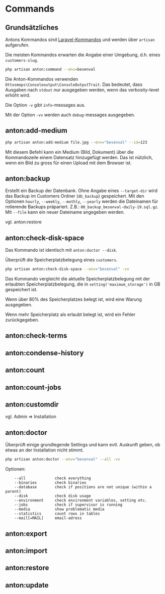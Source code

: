 # Commands

## Grundsätzliches

Antons Kommandos sind [Laravel-Kommandos](https://laravel.com/docs/7.x/artisan) und werden über `artisan` aufgerufen.

Die meisten Kommandos erwarten die Angabe einer Umgebung, d.h. eines `customers-slug`.

``` bash
php artisan anton:command --env=besenval
```

Die Anton-Kommandos verwenden `Ottosmops\Consoleoutput\ConsoleOutputTrait`. Das bedeutet, dass Ausgaben nach `stdout` nur ausgegeben werden, wenn das verbosity-level erhöht wird.

Die Option `-v` gibt `info`-messages aus.

Mit der Option `-vv` werden auch `debug`-messages ausgegeben.

## anton:add-medium

```bash
php artisan anton:add-medium file.jpg --env="besenval" --id=123
```

Mit diesem Befehl kann ein Medium (Bild, Dokument) über die Kommandozeile einem Datensatz hinzugefügt werden. Das ist nützlich, wenn ein Bild zu gross für einen Upload mit dem Browser ist.

## anton:backup
Erstellt ein Backup der Datenbank. Ohne Angabe eines `--target-dir` wird das Backup im Customers Ordner (`db_backup`) gespeichert. Mit den Optionen `hourly`, `--weekly`, `--mothly`, `--yearly` werden die Dateinamen für rotierende Backups präpariert. Z.B.: `00_backup_besenval-daily-19.sql.gz`. Mit `--file` kann ein neuer Dateiname angegeben werden. 

vgl. anton:restore

## anton:check-disk-space

Das Kommando ist identisch mit `anton:doctor --disk`.

Überprüft die Speicherplatzbelegung eines `customers`.

``` bash
php artisan anton:check-disk-space --env="besenval" -vv
```

Das Kommando vergleicht die aktuelle Speicherplatzbelegung mit der erlaubten Speicherplatzbelegung, die in `setting('maximum_storage')` in GB gespeichert ist.

Wenn über 80% des Speicherplatzes belegt ist, wird eine Warung ausgegeben.

Wenn mehr Speicherplatz als erlaubt belegt ist, wird ein Fehler zurückgegeben.


## anton:check-terms

## anton:condense-history

## anton:count

## anton:count-jobs

## anton:customdir
vgl. Admin => Installation

## anton:doctor

Überprüft einige grundlegende Settings und kann evtl. Auskunft geben, ob etwas an der Installation nicht stimmt.

``` bash
php artisan anton:doctor --env="besenval" --all -vv
```

Optionen: 
```
    --all             check everything
    --binaries        check binaries
    --database        check if positions are not unique (within a parent)
    --disk            check disk usage
    --environment     check environment variables, setting etc.
    --jobs            check if supervisor is running
    --media           show problematic media
    --statistics      count rows in tables
    --mail[=MAIL]     email-adress
```

## anton:export

## anton:import

## anton:restore



## anton:update
